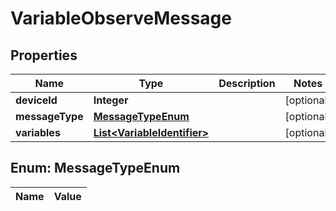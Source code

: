 
# VariableObserveMessage

## Properties
Name | Type | Description | Notes
------------ | ------------- | ------------- | -------------
**deviceId** | **Integer** |  |  [optional]
**messageType** | [**MessageTypeEnum**](#MessageTypeEnum) |  |  [optional]
**variables** | [**List&lt;VariableIdentifier&gt;**](VariableIdentifier.md) |  |  [optional]


<a name="MessageTypeEnum"></a>
## Enum: MessageTypeEnum
Name | Value
---- | -----



